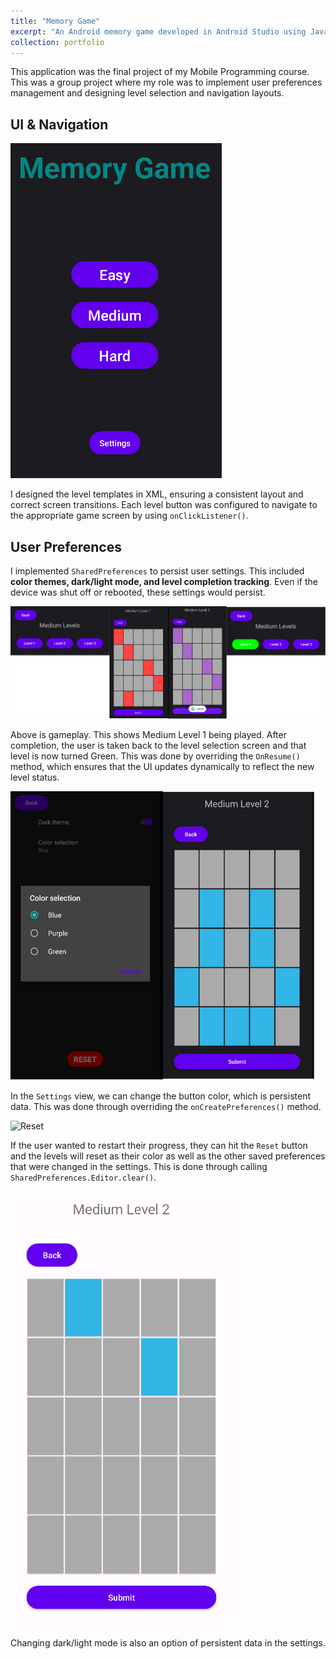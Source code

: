 ```yaml
---
title: "Memory Game"
excerpt: "An Android memory game developed in Android Studio using Java and XML, featuring user preferences management and dynamic level selection. To visit the GitHub repository, click [here](https://github.com/acortez1003/MemoryGame).<br/><img src='/images/level_complete.PNG'>"
collection: portfolio
---
```


This application was the final project of my Mobile Programming course. This was a group project where my role was to implement user preferences management and designing level selection and navigation layouts.

## UI & Navigation

![Home](/images/home.PNG)

I designed the level templates in XML, ensuring a consistent layout and correct screen transitions. Each level button was configured to navigate to the appropriate game screen by using `onClickListener()`.

## User Preferences

I implemented `SharedPreferences` to persist user settings. This included **color themes, dark/light mode, and level completion tracking**. Even if the device was shut off or rebooted, these settings would persist.

![Gameplay](/images/gameplay.png)

Above is gameplay. This shows Medium Level 1 being played. After completion, the user is taken back to the level selection screen and that level is now turned Green. This was done by overriding the `OnResume()` method, which ensures that the UI updates dynamically to reflect the new level status. 

![Color change](/images/color_change.png)

In the `Settings` view, we can change the button color, which is persistent data. This was done through overriding the `onCreatePreferences()` method.

![Reset](/images/reset)

If the user wanted to restart their progress, they can hit the `Reset` button and the levels will reset as their color as well as the other saved preferences that were changed in the settings. This is done through calling `SharedPreferences.Editor.clear()`.

![Light mode](/images/light_mode.PNG)

Changing dark/light mode is also an option of persistent data in the settings.